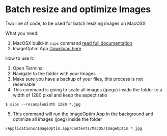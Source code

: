 # Batch resize and optimize Images

Two line of code, to be used for batch resizing images on MacOSX

What you need:
1. MacOSX build-in `sips` command [read full documentation](https://developer.apple.com/legacy/library/documentation/Darwin/Reference/ManPages/man1/sips.1.html)
2. ImageOptim App [Download here](https://imageoptim.com)

How to use it:
1. Open Terminal
2. Navigate to the folder with your Images
3. Make sure you have a backup of your files, this process is not reservable 
4. This command is going to scale all images (jpegs) inside the folder to a width of 1280 pixel and keep the aspect ratio

```$ sips --resampleWidth 1280 *.jpg```

5. This command will run the ImageOptim App in the background and optimize all images (jpeg) inside the folder

```/Applications/ImageOptim.app/Contents/MacOS/ImageOptim *.jpg```

